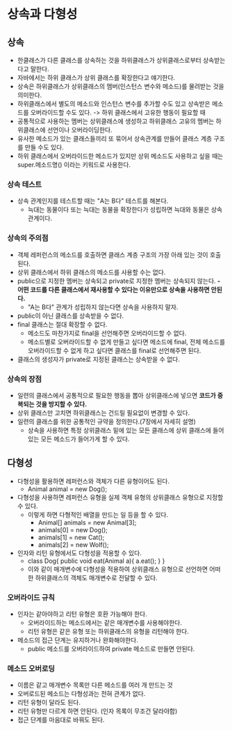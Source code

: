 # 상속과 다형성
## 상속
- 한클래스가 다른 클래스를 상속하는 것을 하위클래스가 상위클래스로부터 상속받는다고 말한다.
- 자바에서는 하위 클래스가 상위 클래스를 확장한다고 얘기한다.
- 상속은 하위클래스가 상위클래스의 멤버(인스턴스 변수와 메소드)를 물려받는 것을 의미한다.
- 하위클래스에서 별도의 메소드와 인스턴스 변수를 추가할 수도 있고 상속받은 메소드를 오버라이드할 수도 있다.
  -> 하위 클래스에서 고유한 행동이 필요할 때
- 공통적으로 사용하는 멤버는 상위클래스에 생성하고 하위클래스 고유의 멤버는 하위클래스에 선언이나 오버라이딩한다.
- 유사한 메소드가 있는 클래스들끼리 또 묶어서 상속관계를 만들어 클래스 계층 구조를 만들 수도 있다.
- 하위 클래스에서 오버라이드한 메소드가 있지만 상위 메소드도 사용하고 싶을 때는 super.메소드명() 이라는 키워드로 사용한다.
### 상속 테스트
- 상속 관계인지를 테스트할 때는 "A는 B다" 테스트를 해본다.
  - 늑대는 동물이다 또는 늑대는 동물을 확장한다가 성립하면 늑대와 동물은 상속 관계이다.
### 상속의 주의점
- 객체 레퍼런스의 메소드를 호출하면 클래스 계층 구조의 가장 아래 있는 것이 호출된다.
- 상위 클래스에서 하위 클래스의 메소드를 사용할 수는 없다.
- public으로 지정한 멤버는 상속되고 private로 지정한 멤버는 상속되지 않는다.
**- 어떤 코드를 다른 클래스에서 재사용할 수 있다는 이유만으로 상속을 사용하면 안된다.**
  - "A는 B다" 관계가 성립하지 않는다면 상속을 사용하지 말자.
- public이 아닌 클래스를 상속받을 수 없다.
- final 클래스는 절대 확장할 수 없다.
  - 메소드도 마찬가지로 final을 선언해주면 오버라이드할 수 없다.
  - 메소드별로 오버라이드할 수 없게 만들고 싶다면 메소드에 final, 전체 메소드를 오버라이드할 수 없게 하고 싶다면 클래스를 final로 선언해주면 된다.
- 클래스의 생성자가 private로 지정된 클래스는 상속받을 수 없다.
### 상속의 장점
- 일련의 클래스에서 공통적으로 필요한 행동을 뽑아 상위클래스에 넣으면 **코드가 중복되는 것을 방지할 수 있다.**
- 상위 클래스만 고치면 하위클래스는 건드릴 필요없이 변경할 수 있다.
- 일련의 클래스를 위한 공통적인 규약을 정의한다.(7장에서 자세히 설명)
  - 상속을 사용하면 특정 상위클래스 밑에 있는 모든 클래스에 상위 클래스에 들어있는 모든 메소드가 들어가게 할 수 있다.
## 다형성
- 다형성을 활용하면 레퍼런스와 객체가 다른 유형이어도 된다.
  - Animal animal = new Dog();
- 다형성을 사용하면 레퍼런스 유형을 실제 객체 유형의 상위클래스 유형으로 지정할 수 있다.
  - 이렇게 하면 다형적인 배열을 만드는 일 등을 할 수 있다.
    - Animal[] animals = new Animal[3];
    - animals[0] = new Dog();
    - animals[1] = new Cat();
    - animals[2] = new Wolf();
- 인자와 리턴 유형에서도 다형성을 적용할 수 있다.
  - class Dog{
    public void eat(Animal a){
      a.eat();
      }
    }
  - 이와 같이 매개변수에 다형성을 적용하여 상위클래스 유형으로 선언하면 어떠한 하위클래스의 객체도 매개변수로 전달할 수 있다.
### 오버라이드 규칙 
- 인자는 같아야하고 리턴 유형은 호환 가능해야 한다.
  - 오버라이드하는 메소드에서는 같은 매개변수를 사용해야한다.
  - 리턴 유형은 같은 유형 또는 하위클래스의 유형을 리턴해야 한다.
- 메소드의 접근 단계는 유지하거나 완화해야한다.
  - public 메소드를 오버라이드하여 private 메소드로 만들면 안된다.
### 메소드 오버로딩
- 이름은 같고 매개변수 목록만 다른 메소드를 여러 개 만드는 것
- 오버로드된 메소드는 다형성과는 전혀 관계가 없다.
- 리턴 유형이 달라도 된다.
- 리턴 유형만 다르게 하면 안된다. (인자 목록이 무조건 달라야함)
- 접근 단계를 마음대로 바꿔도 된다.
